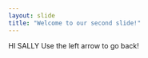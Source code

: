 ```yaml
---
layout: slide
title: "Welcome to our second slide!"
---
```

HI SALLY
Use the left arrow to go back!
